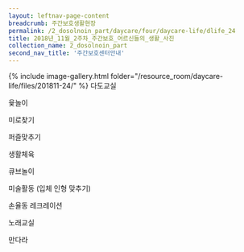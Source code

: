 ```yaml
--- 
layout: leftnav-page-content 
breadcrumb: 주간보호생활현장 
permalink: /2_dosolnoin_part/daycare/four/daycare-life/dlife_24
title: 2018년_11월_2주차_주간보호_어르신들의_생활_사진
collection_name: 2_dosolnoin_part
second_nav_title: '주간보호센터안내' 
---
```

{% include image-gallery.html folder="/resource_room/daycare-life/files/201811-24/" %}
다도교실

윷놀이

미로찾기

퍼즐맞추기

생활체육

큐브놀이

미술활동 (입체 인형 맞추기)

손율동 레크레이션

노래교실

만다라